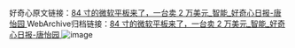 好奇心原文链接：[84 寸的微软平板来了，一台卖 2 万美元_智能_好奇心日报-唐怡园 ](https://www.qdaily.com/articles/10649.html)
WebArchive归档链接：[84 寸的微软平板来了，一台卖 2 万美元_智能_好奇心日报-唐怡园 ](http://web.archive.org/web/20160331063317/http://www.qdaily.com:80/articles/10649.html)
![image](http://ww3.sinaimg.cn/large/007d5XDply1g3w5p6jryaj30u0346b29)